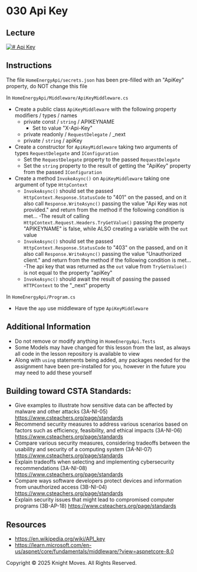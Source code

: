 # 030 Api Key

## Lecture

[![# Api Key](https://img.youtube.com/vi/soczuamHU6M/0.jpg)](https://www.youtube.com/watch?v=soczuamHU6M)

## Instructions

The file `HomeEnergyApi/secrets.json` has been pre-filled with an "ApiKey" property, do NOT change this file

In `HomeEnergyApi/Middleware/ApiKeyMiddleware.cs`
- Create a public class `ApiKeyMiddleware` with the following property modifiers / types / names
    - private const / `string` / APIKEYNAME
        - Set to value "X-Api-Key"
    - private readonly / `RequestDelegate` / _next
    - private / `string` / apiKey
- Create a constructor for `ApiKeyMiddleware` taking two arguments of types `RequestDelegate` and `IConfiguration`
    - Set the `RequestDelegate` property to the passed `RequestDelegate`
    - Set the `string` property to the result of getting the "ApiKey" property from the passed `IConfiguration`
- Create a method `InvokeAsync()` on `ApiKeyMiddleware` taking one argument of type `HttpContext`
    - `InvokeAsync()` should set the passed `HttpContext.Response.StatusCode` to "401" on the passed, and on it also call `Response.WriteAsync()` passing the value "Api Key was not provided." and return from the method if the following condition is met...
        -The result of calling `HttpContext.Request.Headers.TryGetValue()` passing the property "APIKEYNAME" is false, while ALSO creating a variable with the `out` value
    - `InvokeAsync()` should set the passed `HttpContext.Response.StatusCode` to "403" on the passed, and on it also call `Response.WriteAsync()` passing the value "Unauthorized client." and return from the method if the following condition is met...
        -The api key that was returned as the `out` value from `TryGetValue()` is not equal to the property "apiKey"
    - `InvokeAsync()` should await the result of passing the passed `HTTPContext` to the "_next" property

In `HomeEnergyApi/Program.cs`
- Have the `app` use middleware of type `ApiKeyMiddleware`

## Additional Information
- Do not remove or modify anything in `HomeEnergyApi.Tests`
- Some Models may have changed for this lesson from the last, as always all code in the lesson repository is available to view
- Along with `using` statements being added, any packages needed for the assignment have been pre-installed for you, however in the future you may need to add these yourself

## Building toward CSTA Standards:
- Give examples to illustrate how sensitive data can be affected by malware and other attacks (3A-NI-05) https://www.csteachers.org/page/standards
- Recommend security measures to address various scenarios based on factors such as efficiency, feasibility, and ethical impacts (3A-NI-06) https://www.csteachers.org/page/standards
- Compare various security measures, considering tradeoffs between the usability and security of a computing system (3A-NI-07) https://www.csteachers.org/page/standards
- Explain tradeoffs when selecting and implementing cybersecurity recommendations (3A-NI-08) https://www.csteachers.org/page/standards
- Compare ways software developers protect devices and information from unauthorized access (3B-NI-04) https://www.csteachers.org/page/standards
- Explain security issues that might lead to compromised computer programs (3B-AP-18) https://www.csteachers.org/page/standards

## Resources
- https://en.wikipedia.org/wiki/API_key
- https://learn.microsoft.com/en-us/aspnet/core/fundamentals/middleware/?view=aspnetcore-8.0

Copyright &copy; 2025 Knight Moves. All Rights Reserved.
